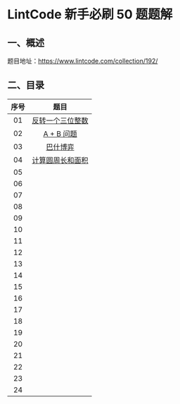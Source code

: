# LintCode 新手必刷 50 题题解
## 一、概述

题目地址：https://www.lintcode.com/collection/192/

## 二、目录
| 序号 | 题目 | 
| :----:| :----: | 
| 01 | [反转一个三位整数]() | 
| 02 | [A + B 问题]() | 
| 03 | [巴什博弈]() | 
| 04 | [计算圆周长和面积]() | 
| 05 | []() | 
| 06 | []() | 
| 07 | []() | 
| 08 | []() | 
| 09 | []() | 
| 10 | []() | 
| 11 | []() | 
| 12 | []() | 
| 13 | []() | 
| 14 | []() | 
| 15 | []() | 
| 16 | []() | 
| 17 | []() | 
| 18 | []() | 
| 19 | []() | 
| 20 | []() | 
| 21 | []() | 
| 22 | []() | 
| 23 | []() | 
| 24 | []() | 